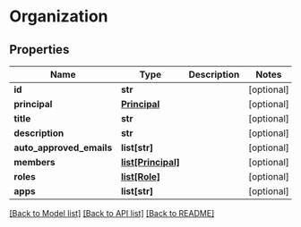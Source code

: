 # Organization

## Properties
Name | Type | Description | Notes
------------ | ------------- | ------------- | -------------
**id** | **str** |  | [optional] 
**principal** | [**Principal**](Principal.md) |  | [optional] 
**title** | **str** |  | [optional] 
**description** | **str** |  | [optional] 
**auto_approved_emails** | **list[str]** |  | [optional] 
**members** | [**list[Principal]**](Principal.md) |  | [optional] 
**roles** | [**list[Role]**](Role.md) |  | [optional] 
**apps** | **list[str]** |  | [optional] 

[[Back to Model list]](../README.md#documentation-for-models) [[Back to API list]](../README.md#documentation-for-api-endpoints) [[Back to README]](../README.md)


